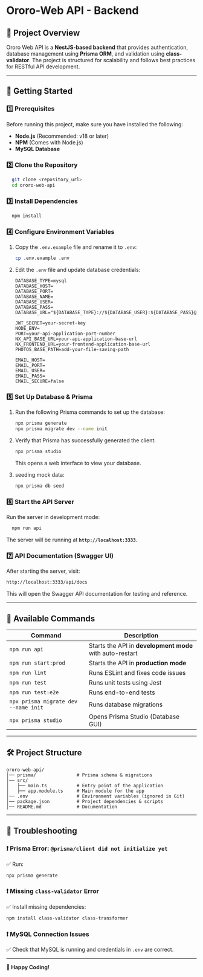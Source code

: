 # **Ororo-Web API - Backend**

## **📌 Project Overview**

Ororo Web API is a **NestJS-based backend** that provides authentication, database management using **Prisma ORM**, and validation using **class-validator**. The project is structured for scalability and follows best practices for RESTful API development.

---

## **🚀 Getting Started**

### **1️⃣ Prerequisites**

Before running this project, make sure you have installed the following:

- **Node.js** (Recommended: v18 or later)
- **NPM** (Comes with Node.js)
- **MySQL Database**

### **2️⃣ Clone the Repository**

```sh
  git clone <repository_url>
  cd ororo-web-api
```

### **3️⃣ Install Dependencies**

```sh
  npm install
```

### **4️⃣ Configure Environment Variables**

1. Copy the `.env.example` file and rename it to `.env`:
   ```sh
   cp .env.example .env
   ```
2. Edit the `.env` file and update database credentials:

   ```env
   DATABASE_TYPE=mysql
   DATABASE_HOST=
   DATABASE_PORT=
   DATABASE_NAME=
   DATABASE_USER=
   DATABASE_PASS=
   DATABASE_URL="${DATABASE_TYPE}://${DATABASE_USER}:${DATABASE_PASS}@${DATABASE_HOST}:${DATABASE_PORT}/${DATABASE_NAME}"

   JWT_SECRET=your-secret-key
   NODE_ENV=
   PORT=your-api-application-port-number
   NX_API_BASE_URL=your-api-application-base-url
   NX_FRONTEND_URL=your-frontend-application-base-url
   PHOTOS_BASE_PATH=add-your-file-saving-path

   EMAIL_HOST=
   EMAIL_PORT=
   EMAIL_USER=
   EMAIL_PASS=
   EMAIL_SECURE=false
   ```

### **5️⃣ Set Up Database & Prisma**

1. Run the following Prisma commands to set up the database:

   ```sh
   npx prisma generate
   npx prisma migrate dev --name init
   ```

2. Verify that Prisma has successfully generated the client:

   ```sh
   npx prisma studio
   ```

   This opens a web interface to view your database.

3. seeding mock data:
   ```sh
   npx prisma db seed
   ```

### **6️⃣ Start the API Server**

Run the server in development mode:

```sh
  npm run api
```

The server will be running at **`http://localhost:3333`**.

### **7️⃣ API Documentation (Swagger UI)**

After starting the server, visit:

```sh
http://localhost:3333/api/docs
```

This will open the Swagger API documentation for testing and reference.

---

## **📌 Available Commands**

| Command                              | Description                                              |
| ------------------------------------ | -------------------------------------------------------- |
| `npm run api`                        | Starts the API in **development mode** with auto-restart |
| `npm run start:prod`                 | Starts the API in **production mode**                    |
| `npm run lint`                       | Runs ESLint and fixes code issues                        |
| `npm run test`                       | Runs unit tests using Jest                               |
| `npm run test:e2e`                   | Runs end-to-end tests                                    |
| `npx prisma migrate dev --name init` | Runs database migrations                                 |
| `npx prisma studio`                  | Opens Prisma Studio (Database GUI)                       |

---

## **🛠️ Project Structure**

```
ororo-web-api/
│── prisma/               # Prisma schema & migrations
│── src/
│   ├── main.ts           # Entry point of the application
│   ├── app.module.ts     # Main module for the app
│── .env                  # Environment variables (ignored in Git)
│── package.json          # Project dependencies & scripts
│── README.md             # Documentation
```

---

## **📌 Troubleshooting**

### ❗ **Prisma Error: `@prisma/client did not initialize yet`**

✅ Run:

```sh
npx prisma generate
```

### ❗ **Missing `class-validator` Error**

✅ Install missing dependencies:

```sh
npm install class-validator class-transformer
```

### ❗ **MySQL Connection Issues**

✅ Check that MySQL is running and credentials in `.env` are correct.

---

**🚀 Happy Coding!**
